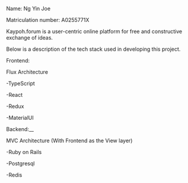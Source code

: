 Name: Ng Yin Joe

Matriculation number: A0255771X

Kaypoh.forum is a user-centric online platform for free and constructive exchange of ideas.

Below is a description of the tech stack used in developing this project.

Frontend:

Flux Architecture

-TypeScript

-React

-Redux

-MaterialUI

Backend:__

MVC Architecture (With Frontend as the View layer)

-Ruby on Rails

-Postgresql

-Redis
